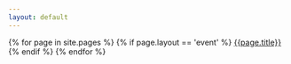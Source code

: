 ```yaml
---
layout: default
---
```


{% for page in site.pages %}
  {% if page.layout == 'event' %}
   [{{page.title}}]({{page.url}})
  {% endif %}
{% endfor %}
